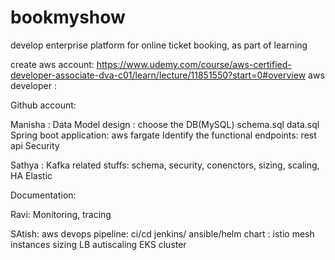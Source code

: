 # bookmyshow
develop enterprise platform for online ticket booking, as part of learning


create aws account:
https://www.udemy.com/course/aws-certified-developer-associate-dva-c01/learn/lecture/11851550?start=0#overview
aws developer :
 
Github account:

Manisha :
Data Model design : choose the DB(MySQL)
schema.sql
data.sql
Spring boot application: aws fargate 
Identify the functional endpoints: rest api
Security

Sathya :
 Kafka related stuffs: schema, security, conenctors, sizing, scaling, HA
 Elastic
 
 Documentation:

Ravi:
Monitoring, tracing

SAtish:
aws devops pipeline: ci/cd
jenkins/ ansible/helm chart :
istio mesh
instances sizing
LB
autiscaling
EKS cluster





